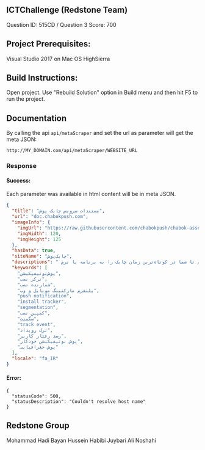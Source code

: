 ## ICTChallenge (Redstone Team)
Question ID: 515CD / Question 3
Score: 700

## Project Prerequisites:
Visual Studio 2017 on Mac OS HighSierra

## Build Instructions:
Open project. Use "Rebuild Solution" option in Build menu and then hit F5 to run the project.

## Documentation 

By calling the api `api/metaScraper` and set the url as parameter will get the meta JSON:

```
http://MY_DOMAIN.com/api/metaScraper/WEBSITE_URL
```

### Response

#### Success: 

Each parameter was available in html content will be in meta JSON.

``` json
{
  "title": "مستندات سرویس چابک پوش",
  "url": "doc.chabokpush.com",
  "imageInfo": {
    "imgUrl": "https://raw.githubusercontent.com/chabokpush/chabok-assets/master/chaboklogoblue.png",
    "imgWidth": 120,
    "imgHeight": 125
  },
  "hasData": true,
  "siteName": "چابک‌پوش",
  "descriptions": " پلتفرم‌ها پیاده سازی راحت بر روی هر پلتفرمیچابک روی هر پلتفرمی قابل استفاده استما برای هر پلتفرم راهنمای کاملی ایجاد کرده‌ایم تا شما در کوتاه‌ترین زمان چابک را به برنامه یا نرم‌...",
  "keywords": [
    "پوش‌نوتیفیکیشن",
    "ترکر نصب",
    "شمارنده نصب",
    "پلتفرم مارکتینگ موبایل و وب",
    "push notification",
    "install tracker",
    "segmentation",
    "کمپین نصب",
    "سگمنت",
    "track event",
    "ترک رویداد",
    "رصد رفتار کاربر",
    "پوش نوتیفیکیشن خودکار",
    "پوش جغرافیایی"
  ],
  "locale": "fa_IR"
}
```

#### Error: 

```
{
  "statusCode": 500,
  "statusDescription": "Couldn't resolve host name"
}
```

## Redstone Group
Mohammad Hadi Bayan
Hussein Habibi Juybari
Ali Noshahi
